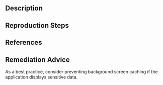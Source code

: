 ## Description


## Reproduction Steps


## References


## Remediation Advice

As a best practice, consider preventing background screen caching if the application displays sensitive data.
